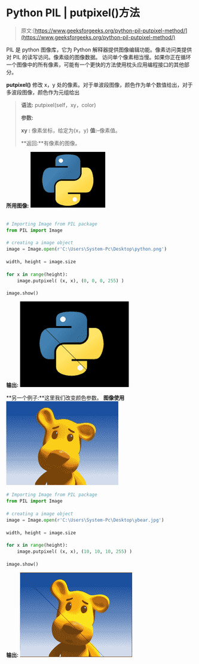 # Python PIL | putpixel()方法

> 原文:[https://www.geeksforgeeks.org/python-pil-putpixel-method/](https://www.geeksforgeeks.org/python-pil-putpixel-method/)

PIL 是 python 图像库，它为 Python 解释器提供图像编辑功能。像素访问类提供对 PIL 的读写访问。像素级的图像数据。
访问单个像素相当慢。如果你正在循环一个图像中的所有像素，可能有一个更快的方法使用枕头应用编程接口的其他部分。

**putpixel()** 修改 x，y 处的像素。对于单波段图像，颜色作为单个数值给出，对于多波段图像，颜色作为元组给出

> **语法:** putpixel(self，xy，color)
> 
> **参数:**
> 
> **xy :** 像素坐标，给定为(x，y)
> **值:**–像素值。
> 
> **返回:**有像素的图像。

**所用图像:**
![](img/b676bf4e5579500345ba1e2db94e0f29.png)

```py

# Importing Image from PIL package 
from PIL import Image

# creating a image object
image = Image.open(r'C:\Users\System-Pc\Desktop\python.png') 

width, height = image.size

for x in range(height):
    image.putpixel( (x, x), (0, 0, 0, 255) )

image.show()
```

**输出:**
![](img/c33818aa3b9dc1a8f61930748113e08c.png)

**另一个例子:**这里我们改变颜色参数。
**图像使用**
![](img/221cf0797de804ae1930e49085a2072a.png)

```py
# Importing Image from PIL package 
from PIL import Image

# creating a image object
image = Image.open(r'C:\Users\System-Pc\Desktop\ybear.jpg') 

width, height = image.size

for x in range(height):
    image.putpixel( (x, x), (10, 10, 10, 255) )

image.show()
```

**输出:**
![](img/3eba704f549ebc5eebbc99df1e7e2651.png)
